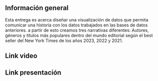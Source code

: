 ## Información general

Esta entrega es acerca diseñar una visualización de datos que permita comunicar una historia con los datos trabajados en las bases de datos anteriores. a partir de esto creamos tres narrativas diferentes: Autores, géneros y títulos más populares dentro del mundo editorial según el best seller del New York Times de los años 2023, 2022 y 2021.

## Link video 

## Link presentación